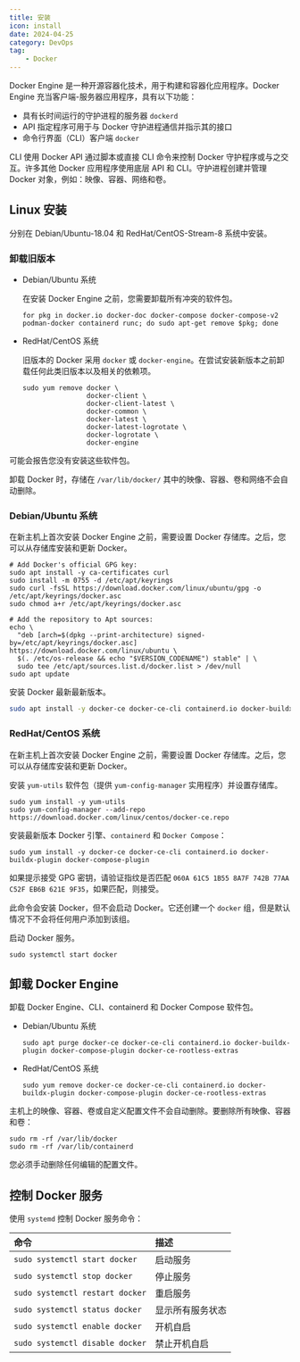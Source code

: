 ```yaml
---
title: 安装
icon: install
date: 2024-04-25
category: DevOps
tag:
    - Docker
---
```


Docker Engine 是一种开源容器化技术，用于构建和容器化应用程序。Docker Engine 充当客户端-服务器应用程序，具有以下功能：

- 具有长时间运行的守护进程的服务器 `dockerd`
- API 指定程序可用于与 Docker 守护进程通信并指示其的接口
- 命令行界面（CLI）客户端 `docker`

CLI 使用 Docker API 通过脚本或直接 CLI 命令来控制 Docker 守护程序或与之交互。许多其他 Docker 应用程序使用底层 API 和 CLI。守护进程创建并管理 Docker 对象，例如：映像、容器、网络和卷。

## Linux 安装

分别在 Debian/Ubuntu-18.04 和 RedHat/CentOS-Stream-8 系统中安装。

### 卸载旧版本

- Debian/Ubuntu 系统

    在安装 Docker Engine 之前，您需要卸载所有冲突的软件包。

    ```shell
    for pkg in docker.io docker-doc docker-compose docker-compose-v2 podman-docker containerd runc; do sudo apt-get remove $pkg; done
    ```

- RedHat/CentOS 系统

    旧版本的 Docker 采用 `docker` 或 `docker-engine`。在尝试安装新版本之前卸载任何此类旧版本以及相关的依赖项。

    ```shell
    sudo yum remove docker \
                    docker-client \
                    docker-client-latest \
                    docker-common \
                    docker-latest \
                    docker-latest-logrotate \
                    docker-logrotate \
                    docker-engine
    ```

可能会报告您没有安装这些软件包。

卸载 Docker 时，存储在 `/var/lib/docker/` 其中的映像、容器、卷和网络不会自动删除。

### Debian/Ubuntu 系统

在新主机上首次安装 Docker Engine 之前，需要设置 Docker 存储库。之后，您可以从存储库安装和更新 Docker。

```shell
# Add Docker's official GPG key:
sudo apt install -y ca-certificates curl
sudo install -m 0755 -d /etc/apt/keyrings
sudo curl -fsSL https://download.docker.com/linux/ubuntu/gpg -o /etc/apt/keyrings/docker.asc
sudo chmod a+r /etc/apt/keyrings/docker.asc

# Add the repository to Apt sources:
echo \
  "deb [arch=$(dpkg --print-architecture) signed-by=/etc/apt/keyrings/docker.asc] https://download.docker.com/linux/ubuntu \
  $(. /etc/os-release && echo "$VERSION_CODENAME") stable" | \
  sudo tee /etc/apt/sources.list.d/docker.list > /dev/null
sudo apt update
```

安装 Docker 最新最新版本。

```bash
sudo apt install -y docker-ce docker-ce-cli containerd.io docker-buildx-plugin docker-compose-plugin
```

### RedHat/CentOS 系统

在新主机上首次安装 Docker Engine 之前，需要设置 Docker 存储库。之后，您可以从存储库安装和更新 Docker。

安装 `yum-utils` 软件包（提供 `yum-config-manager` 实用程序）并设置存储库。

```shell
sudo yum install -y yum-utils
sudo yum-config-manager --add-repo https://download.docker.com/linux/centos/docker-ce.repo
```

安装最新版本 Docker 引擎、`containerd` 和 `Docker Compose`：

```shell
sudo yum install -y docker-ce docker-ce-cli containerd.io docker-buildx-plugin docker-compose-plugin
```

如果提示接受 GPG 密钥，请验证指纹是否匹配 `060A 61C5 1B55 8A7F 742B 77AA C52F EB6B 621E 9F35`，如果匹配，则接受。

此命令会安装 Docker，但不会启动 Docker。它还创建一个 `docker` 组，但是默认情况下不会将任何用户添加到该组。

启动 Docker 服务。

```shell
sudo systemctl start docker
```

## 卸载 Docker Engine

卸载 Docker Engine、CLI、containerd 和 Docker Compose 软件包。

- Debian/Ubuntu 系统

    ```shell
    sudo apt purge docker-ce docker-ce-cli containerd.io docker-buildx-plugin docker-compose-plugin docker-ce-rootless-extras
    ```

- RedHat/CentOS 系统

    ```shell
    sudo yum remove docker-ce docker-ce-cli containerd.io docker-buildx-plugin docker-compose-plugin docker-ce-rootless-extras
    ```

主机上的映像、容器、卷或自定义配置文件不会自动删除。要删除所有映像、容器和卷：

```shell
sudo rm -rf /var/lib/docker
sudo rm -rf /var/lib/containerd
```

您必须手动删除任何编辑的配置文件。

## 控制 Docker 服务

使用 `systemd` 控制 Docker 服务命令：

|  命令  |  描述  |
|  :----  |  :----  |
|  `sudo systemctl start docker`  |  启动服务  |
|  `sudo systemctl stop docker`  |  停止服务  |
|  `sudo systemctl restart docker`  |  重启服务  |
|  `sudo systemctl status docker`  |  显示所有服务状态  |
|  `sudo systemctl enable docker`  |  开机自启  |
|  `sudo systemctl disable docker`  |  禁止开机自启  |
